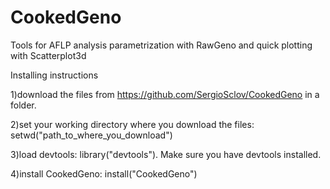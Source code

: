 # CookedGeno
Tools for AFLP analysis parametrization with RawGeno and quick plotting with Scatterplot3d

Installing instructions

1)download the files from https://github.com/SergioSclov/CookedGeno in a folder.

2)set your working directory where you download the files: setwd("path_to_where_you_download") 

3)load devtools: library("devtools"). Make sure you have devtools installed.

4)install CookedGeno: install("CookedGeno")
